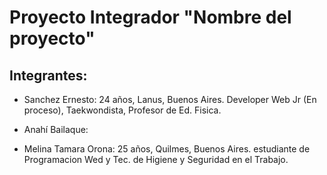 # Proyecto Integrador "Nombre del proyecto"
## Integrantes: 
- Sanchez Ernesto: 24 años, Lanus, Buenos Aires.
Developer Web Jr (En proceso), Taekwondista, Profesor de Ed. Fisica.

- Anahí Bailaque:


- Melina Tamara Orona:
25 años, Quilmes, Buenos Aires. 
estudiante de Programacion Wed y Tec. de Higiene y Seguridad en el Trabajo.
